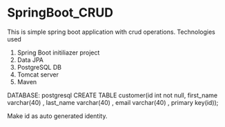 # SpringBoot_CRUD
This is simple spring boot application with crud operations.
Technologies used 
1. Spring Boot initiliazer project
2. Data JPA
3. PostgreSQL DB
4. Tomcat server
5. Maven

DATABASE: postgresql
CREATE TABLE customer(id int not null, first_name varchar(40) , last_name varchar(40) , email varchar(40) , primary key(id));

Make id as auto generated identity.

